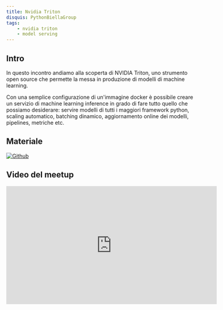 ```yaml
---
title: Nvidia Triton
disquis: PythonBiellaGroup
tags:
    - nvidia triton
    - model serving
---
```


## Intro

In questo incontro andiamo alla scoperta di NVIDIA Triton, uno strumento open source che permette la messa in produzione di modelli di machine learning.

Con una semplice configurazione di un'immagine docker è possibile creare un servizio di machine learning inference in grado di fare tutto quello che possiamo desiderare: servire modelli di tutti i maggiori framework python, scaling automatico, batching dinamico, aggiornamento online dei modelli, pipelines, metriche etc.

## Materiale

[![Github](https://img.shields.io/badge/GitHub-181717.svg?style=for-the-badge&logo=GitHub&logoColor=white)](https://github.com/PythonBiellaGroup/MaterialeSerate/tree/master/nvidia-triton)

## Video del meetup
<iframe width="560" height="315" src="https://www.youtube.com/embed/9WGiH0Tklxk" title="You[label](nvidia_triton.md)Tube video player" frameborder="0" allow="accelerometer; autoplay; clipboard-write; encrypted-media; gyroscope; picture-in-picture; web-share" allowfullscreen></iframe>